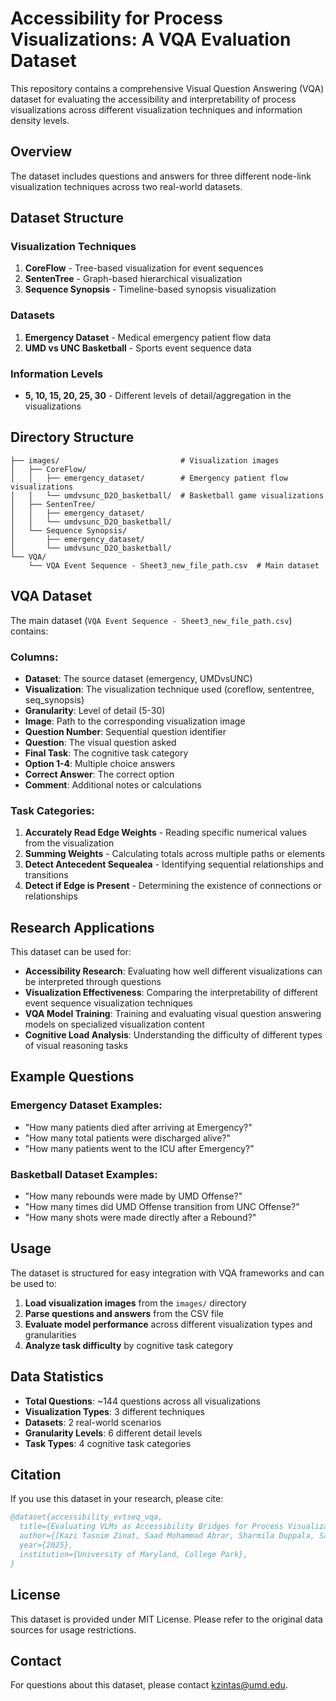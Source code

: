 # Accessibility for Process Visualizations: A VQA Evaluation Dataset

This repository contains a comprehensive Visual Question Answering (VQA) dataset for evaluating the accessibility and interpretability of process visualizations across different visualization techniques and information density levels.

## Overview

The dataset includes questions and answers for three different node-link visualization techniques across two real-world datasets.

## Dataset Structure

### Visualization Techniques
1. **CoreFlow** - Tree-based visualization for event sequences
2. **SentenTree** - Graph-based hierarchical visualization
3. **Sequence Synopsis** - Timeline-based synopsis visualization

### Datasets
1. **Emergency Dataset** - Medical emergency patient flow data
2. **UMD vs UNC Basketball** - Sports event sequence data

### Information Levels
- **5, 10, 15, 20, 25, 30** - Different levels of detail/aggregation in the visualizations

## Directory Structure

```
├── images/                           # Visualization images
│   ├── CoreFlow/
│   │   ├── emergency_dataset/        # Emergency patient flow visualizations
│   │   └── umdvsunc_D2O_basketball/  # Basketball game visualizations
│   ├── SentenTree/
│   │   ├── emergency_dataset/
│   │   └── umdvsunc_D2O_basketball/
│   └── Sequence Synopsis/
│       ├── emergency_dataset/
│       └── umdvsunc_D2O_basketball/
└── VQA/
    └── VQA Event Sequence - Sheet3_new_file_path.csv  # Main dataset
```

## VQA Dataset

The main dataset (`VQA Event Sequence - Sheet3_new_file_path.csv`) contains:

### Columns:
- **Dataset**: The source dataset (emergency, UMDvsUNC)
- **Visualization**: The visualization technique used (coreflow, sententree, seq_synopsis)
- **Granularity**: Level of detail (5-30)
- **Image**: Path to the corresponding visualization image
- **Question Number**: Sequential question identifier
- **Question**: The visual question asked
- **Final Task**: The cognitive task category
- **Option 1-4**: Multiple choice answers
- **Correct Answer**: The correct option
- **Comment**: Additional notes or calculations

### Task Categories:
1. **Accurately Read Edge Weights** - Reading specific numerical values from the visualization
2. **Summing Weights** - Calculating totals across multiple paths or elements
3. **Detect Antecedent Sequealea** - Identifying sequential relationships and transitions
4. **Detect if Edge is Present** - Determining the existence of connections or relationships

## Research Applications

This dataset can be used for:

- **Accessibility Research**: Evaluating how well different visualizations can be interpreted through questions
- **Visualization Effectiveness**: Comparing the interpretability of different event sequence visualization techniques
- **VQA Model Training**: Training and evaluating visual question answering models on specialized visualization content
- **Cognitive Load Analysis**: Understanding the difficulty of different types of visual reasoning tasks

## Example Questions

### Emergency Dataset Examples:
- "How many patients died after arriving at Emergency?"
- "How many total patients were discharged alive?"
- "How many patients went to the ICU after Emergency?"

### Basketball Dataset Examples:
- "How many rebounds were made by UMD Offense?"
- "How many times did UMD Offense transition from UNC Offense?"
- "How many shots were made directly after a Rebound?"

## Usage

The dataset is structured for easy integration with VQA frameworks and can be used to:

1. **Load visualization images** from the `images/` directory
2. **Parse questions and answers** from the CSV file
3. **Evaluate model performance** across different visualization types and granularities
4. **Analyze task difficulty** by cognitive task category

## Data Statistics

- **Total Questions**: ~144 questions across all visualizations
- **Visualization Types**: 3 different techniques
- **Datasets**: 2 real-world scenarios
- **Granularity Levels**: 6 different detail levels
- **Task Types**: 4 cognitive task categories

## Citation

If you use this dataset in your research, please cite:

```bibtex
@dataset{accessibility_evtseq_vqa,
  title={Evaluating VLMs as Accessibility Bridges for Process Visualizations},
  author={[Kazi Tasnim Zinat, Saad Mohammad Abrar, Sharmila Duppala, Saimadhav Naga Sakhamuri, Zhicheng Liu]},
  year={2025},
  institution={University of Maryland, College Park},
}
```

## License

This dataset is provided under MIT License. Please refer to the original data sources for usage restrictions.

## Contact

For questions about this dataset, please contact kzintas@umd.edu.
